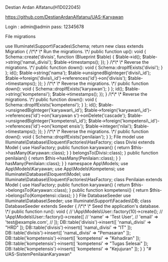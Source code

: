 <a name="br1"></a> 

 Destian Ardan Alfatanu(H1D022045)

https://github.com/DestianArdanAlfatanu/UAS-Karyawan



<a name="br2"></a> 



<a name="br3"></a> 



<a name="br4"></a> 

Login : admin@admin pass: 12345678

File migrations

<?php

use Illuminate\Database\Migrations\Migration;

use Illuminate\Database\Schema\Blueprint;



<a name="br5"></a> 

use Illuminate\Support\Facades\Schema;

return new class extends Migration

{

/\*\*

\* Run the migrations.

\*/

public function up(): void

{

Schema::create('divisis', function (Blueprint $table) {

$table->id();

$table->string('nama\_divisi');

$table->timestamps();

});

}

/\*\*

\* Reverse the migrations.

\*/

public function down(): void

{

Schema::dropIfExists('divisi');

}

};



<a name="br6"></a> 

<?php

use Illuminate\Database\Migrations\Migration;

use Illuminate\Database\Schema\Blueprint;

use Illuminate\Support\Facades\Schema;

return new class extends Migration

{

/\*\*

\* Run the migrations.

\*/

public function up(): void

{

Schema::create('karyawans', function (Blueprint $table) {

$table->id();

$table->string('nama');

$table->unsignedBigInteger('divisi\_id');

$table->foreign('divisi\_id')->references('id')->on('divisis');

$table->timestamps();

});

}

/\*\*

\* Reverse the migrations.

\*/

public function down(): void



<a name="br7"></a> 

{

Schema::dropIfExists('karyawan');

}

};

<?php

use Illuminate\Database\Migrations\Migration;

use Illuminate\Database\Schema\Blueprint;

use Illuminate\Support\Facades\Schema;

return new class extends Migration

{

/\*\*

\* Run the migrations.

\*/

public function up(): void

{

Schema::create('kompetensis', function (Blueprint $table) {

$table->id();

$table->string('kompetensi');

$table->timestamps();

});

}



<a name="br8"></a> 

/\*\*

\* Reverse the migrations.

\*/

public function down(): void

{

Schema::dropIfExists('kompetensi');

}

};

<?php

use Illuminate\Database\Migrations\Migration;

use Illuminate\Database\Schema\Blueprint;

use Illuminate\Support\Facades\Schema;

return new class extends Migration

{

/\*\*

\* Run the migrations.

\*/

public function up(): void

{

Schema::create('penilaians', function (Blueprint $table) {

$table->id();

$table->unsignedBigInteger('karyawan\_id');



<a name="br9"></a> 

$table->foreign('karyawan\_id')->references('id')->on('karyawan

s')->onDelete('cascade');

$table->unsignedBigInteger('kompetensi\_id');

$table->foreign('kompetensi\_id')->references('id')->on('kompet

ensis');

$table->integer('nilai');

$table->timestamps();

});

}

/\*\*

\* Reverse the migrations.

\*/

public function down(): void

{

Schema::dropIfExists('penilaian');

}

};

File model

<?php

namespace App\Models;

use App\Models\Karyawan;

use Illuminate\Database\Eloquent\Model;



<a name="br10"></a> 

use Illuminate\Database\Eloquent\Factories\HasFactory;

class Divisi extends Model

{

use HasFactory;

public function karyawan()

{

return $this->hasMany(Karyawan::class);

}

}

<?php

namespace App\Models;

use App\Models\Divisi;

use Illuminate\Database\Eloquent\Model;

use Illuminate\Database\Eloquent\Factories\HasFactory;

class Karyawan extends Model

{

use HasFactory;

public function divisi()

{

return $this->belongsTo(Divisi::class);



<a name="br11"></a> 

}

public function penilaian()

{

return $this->hasMany(Penilaian::class);

}

}

<?php

namespace App\Models;

use Illuminate\Database\Eloquent\Factories\HasFactory;

use Illuminate\Database\Eloquent\Model;

class Kompetensi extends Model

{

use HasFactory;

public function penilaian()

{

return $this->hasMany(Penilaian::class);

}

}

<?php



<a name="br12"></a> 

namespace App\Models;

use App\Models\Karyawan;

use App\Models\Kompetensi;

use Illuminate\Database\Eloquent\Model;

use Illuminate\Database\Eloquent\Factories\HasFactory;

class Penilaian extends Model

{

use HasFactory;

public function karyawan()

{

return $this->belongsTo(Karyawan::class);

}

public function kompetensi()

{

return $this->belongsTo(Kompetensi::class);

}

}

File DatabaseSeeder

<?php

namespace Database\Seeders;

// use Illuminate\Database\Console\Seeds\WithoutModelEvents;



<a name="br13"></a> 

use Illuminate\Database\Seeder;

use Illuminate\Support\Facades\DB;

class DatabaseSeeder extends Seeder

{

/\*\*

\* Seed the application's database.

\*/

public function run(): void

{

// \App\Models\User::factory(10)->create();

// \App\Models\User::factory()->create([

// 'name' => 'Test User',

// 'email' => 'test@example.com',

// ]);

DB::table('divisis')->insert([

'nama\_divisi' => "HRD"

]);

DB::table('divisis')->insert([

'nama\_divisi' => "IT"

]);

DB::table('divisis')->insert([

'nama\_divisi' => "Pemasaran"

]);



<a name="br14"></a> 

DB::table('kompetensis')->insert([

'kompetensi' => "Kehadiran"

]);

DB::table('kompetensis')->insert([

'kompetensi' => "Tugas Selesai"

]);

DB::table('kompetensis')->insert([

'kompetensi' => "Kejujuran"

]);

}

}

"# UAS-SistemPenilaianKaryawan" 
